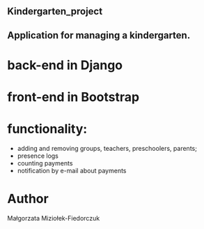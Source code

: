 ## Kindergarten_project

## Application for managing a kindergarten.

# back-end in Django
# front-end in Bootstrap

# functionality:
 - adding and removing groups, teachers, preschoolers, parents;
 - presence logs
 - counting payments
 - notification by e-mail about payments


 # Author
 Małgorzata Miziołek-Fiedorczuk
